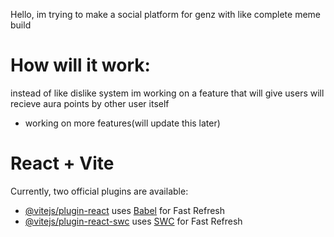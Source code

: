 Hello, 
im trying to make a social platform for genz with like complete meme build 

# How will it work: 

instead of like dislike system im working on a feature that will give users will recieve aura points by other user itself 
- working on more features(will update this later)













# React + Vite

Currently, two official plugins are available:

- [@vitejs/plugin-react](https://github.com/vitejs/vite-plugin-react/blob/main/packages/plugin-react/README.md) uses [Babel](https://babeljs.io/) for Fast Refresh
- [@vitejs/plugin-react-swc](https://github.com/vitejs/vite-plugin-react-swc) uses [SWC](https://swc.rs/) for Fast Refresh
